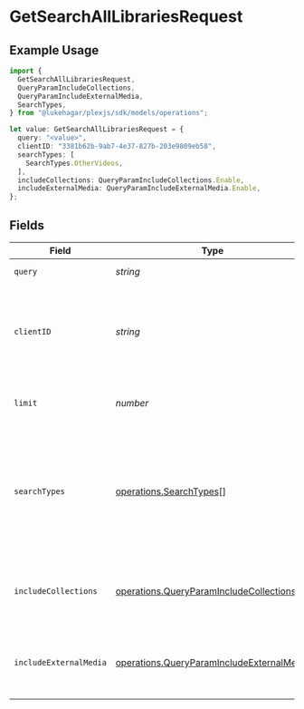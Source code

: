 # GetSearchAllLibrariesRequest

## Example Usage

```typescript
import {
  GetSearchAllLibrariesRequest,
  QueryParamIncludeCollections,
  QueryParamIncludeExternalMedia,
  SearchTypes,
} from "@lukehagar/plexjs/sdk/models/operations";

let value: GetSearchAllLibrariesRequest = {
  query: "<value>",
  clientID: "3381b62b-9ab7-4e37-827b-203e9809eb58",
  searchTypes: [
    SearchTypes.OtherVideos,
  ],
  includeCollections: QueryParamIncludeCollections.Enable,
  includeExternalMedia: QueryParamIncludeExternalMedia.Enable,
};
```

## Fields

| Field                                                                                                         | Type                                                                                                          | Required                                                                                                      | Description                                                                                                   | Example                                                                                                       |
| ------------------------------------------------------------------------------------------------------------- | ------------------------------------------------------------------------------------------------------------- | ------------------------------------------------------------------------------------------------------------- | ------------------------------------------------------------------------------------------------------------- | ------------------------------------------------------------------------------------------------------------- |
| `query`                                                                                                       | *string*                                                                                                      | :heavy_check_mark:                                                                                            | The search query term.                                                                                        |                                                                                                               |
| `clientID`                                                                                                    | *string*                                                                                                      | :heavy_check_mark:                                                                                            | An opaque identifier unique to the client (UUID, serial number, or other unique device ID)                    | 3381b62b-9ab7-4e37-827b-203e9809eb58                                                                          |
| `limit`                                                                                                       | *number*                                                                                                      | :heavy_minus_sign:                                                                                            | Limit the number of results returned.                                                                         |                                                                                                               |
| `searchTypes`                                                                                                 | [operations.SearchTypes](../../../sdk/models/operations/searchtypes.md)[]                                     | :heavy_minus_sign:                                                                                            | A comma-separated list of search types to include. Valid values are: movies, music, otherVideos, people, tv.<br/> | movies,music,otherVideos,people,tv                                                                            |
| `includeCollections`                                                                                          | [operations.QueryParamIncludeCollections](../../../sdk/models/operations/queryparamincludecollections.md)     | :heavy_minus_sign:                                                                                            | Whether to include collections in the search results.                                                         | 1                                                                                                             |
| `includeExternalMedia`                                                                                        | [operations.QueryParamIncludeExternalMedia](../../../sdk/models/operations/queryparamincludeexternalmedia.md) | :heavy_minus_sign:                                                                                            | Whether to include external media in the search results.                                                      | 1                                                                                                             |